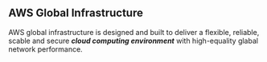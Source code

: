 ## AWS Global Infrastructure

AWS global infrastructure is designed and built to deliver a flexible, reliable, scable and secure ***cloud computing environment*** with high-equality glabal network performance.  

